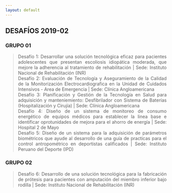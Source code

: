 ```yaml
---
layout: default
---
```

## DESAFÍOS 2019-02

### GRUPO 01

><div style="text-align: justify">Desafío 1: Desarrollar una solución tecnológica eficaz para pacientes adolescentes que presentan escoliosis idiopática moderada, que mejore la adherencia al tratamiento de rehabilitación | Sede: Instituto Nacional de Rehabilitación (INR)</div>
>
><div style="text-align: justify">Desafío 2: Evaluación de Tecnología y Aseguramiento de la Calidad de la Monitorización Electrocardiografica en la Unidad de Cuidados Intensivos - Area de Emergencia | Sede: Clínica Angloamericana</div>
>
><div style="text-align: justify">Desafío 3: Planificación y Gestión de la Tecnología en Salud para adquisición y  manteniemiento: Desfibrilador con Sistema de Baterías (Hospitalización y Cirujía) | Sede: Clínica Angloamericana</div>
>
><div style="text-align: justify">Desafío 4: Diseño de un sistema de monitoreo de consumo energético de equipos médicos para establecer la linea base e identificar oprotunidades de mejora para el ahorro de energía | Sede: Hospital 2 de Mayo</div>
>
><div style="text-align: justify">Desafío 5: Diseño de un sistema para la adquisición de parámetros biométricos que ayude al desarrollo de una guía de practicas para el control antropométrico en deportistas calificados | Sede: Instituto Peruano del Deporte (IPD)</div>
>
### GRUPO 02

><div style="text-align: justify">Desafío 6: Desarrollo de una solución tecnológica para la fabricación de prótesis para pacientes con amputación del miembro inferior bajo rodilla | Sede: Instituto Nacional de Rehabilitación (INR)</div>

